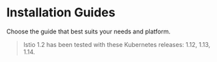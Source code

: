 # Installation Guides

Choose the guide that best suits your needs and platform.

> Istio 1.2 has been tested with these Kubernetes releases: 1.12, 1.13, 1.14.


